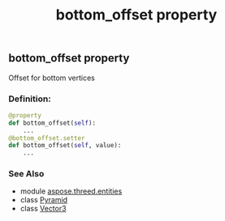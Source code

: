﻿---
title: bottom_offset property
second_title: Aspose.3D for Python via .NET API References
description: 
type: docs
weight: 110
url: /python-net/aspose.threed.entities/pyramid/bottom_offset/
is_root: false
---

## bottom_offset property


Offset for bottom vertices
### Definition:
```python
@property
def bottom_offset(self):
    ...
@bottom_offset.setter
def bottom_offset(self, value):
    ...
```

### See Also
* module [aspose.threed.entities](../../)
* class [Pyramid](/3d/python-net/aspose.threed.entities/pyramid)
* class [Vector3](/3d/python-net/aspose.threed.utilities/vector3)
